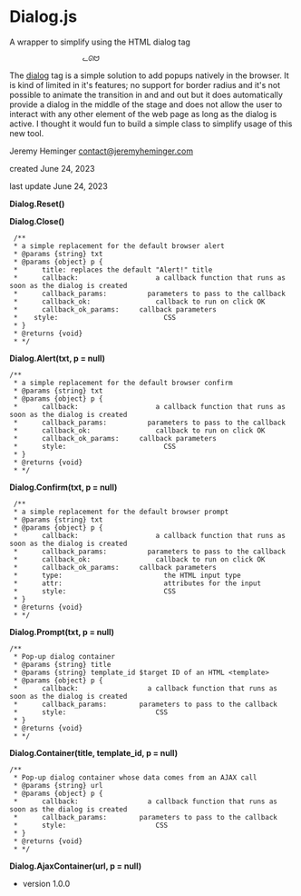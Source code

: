 # Dialog.js
A wrapper to simplify using the HTML dialog tag


 
 
                      ᓚᘏᗢ
                      
                      
The [dialog](https://developer.mozilla.org/en-US/docs/Web/HTML/Element/dialog) tag is a simple solution to add popups natively in the browser. It is kind of limited in it's features; no support for border radius and it's not possible to animate the transition in and and out but it does automatically provide a dialog in the middle of the stage and does not allow the user to interact with any other element of the web page as long as the dialog is active. I thought it would fun to build a simple class to simplify usage of this new tool.

Jeremy Heminger <contact@jeremyheminger.com>

created June 24, 2023

last update June 24, 2023

   **Dialog.Reset()**
   
   **Dialog.Close()**
   

     /** 
   	 * a simple replacement for the default browser alert
   	 * @params {string} txt 
   	 * @params {object} p { 
   	 * 		title: replaces the default "Alert!" title
   	 * 		callback: 				    a callback function that runs as soon as the dialog is created
   	 * 		callback_params: 		  parameters to pass to the callback
   	 * 		callback_ok: 			    callback to run on click OK
   	 * 		callback_ok_params: 	callback parameters
   	 *    style: 					      CSS 
   	 * }
   	 * @returns {void}
   	 * */

**Dialog.Alert(txt, p = null)**
	

    /** 
   	 * a simple replacement for the default browser confirm
   	 * @params {string} txt 
   	 * @params {object} p { 
   	 * 		callback: 				    a callback function that runs as soon as the dialog is created
   	 * 		callback_params: 		  parameters to pass to the callback
   	 * 		callback_ok: 			    callback to run on click OK
   	 * 		callback_ok_params: 	callback parameters
   	 * 		style: 					      CSS 
   	 * }
   	 * @returns {void}
   	 * */

**Dialog.Confirm(txt, p = null)**
   

     /** 
   	 * a simple replacement for the default browser prompt
   	 * @params {string} txt 
   	 * @params {object} p { 
   	 * 		callback: 				    a callback function that runs as soon as the dialog is created
   	 * 		callback_params: 		  parameters to pass to the callback
   	 * 		callback_ok: 			    callback to run on click OK
   	 * 		callback_ok_params: 	callback parameters
   	 * 		type: 					      the HTML input type
   	 * 		attr: 					      attributes for the input
   	 * 		style: 					      CSS 
   	 * }
   	 * @returns {void}
   	 * */
**Dialog.Prompt(txt, p = null)**
	

    /** 
   	 * Pop-up dialog container
   	 * @params {string} title 
   	 * @params {string} template_id $target ID of an HTML <template>
   	 * @params {object} p { 
   	 * 		callback: 				  a callback function that runs as soon as the dialog is created
   	 * 		callback_params: 		parameters to pass to the callback
   	 * 		style: 					    CSS 
   	 * }
   	 * @returns {void}
   	 * */
**Dialog.Container(title, template_id, p = null)**
	

    /** 
   	 * Pop-up dialog container whose data comes from an AJAX call
   	 * @params {string} url
   	 * @params {object} p { 
   	 * 		callback: 				  a callback function that runs as soon as the dialog is created
   	 * 		callback_params: 		parameters to pass to the callback
   	 * 		style: 					    CSS 
   	 * }
   	 * @returns {void}
   	 * */
**Dialog.AjaxContainer(url, p = null)**
	 
	

 - version 1.0.0
 

